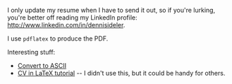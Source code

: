I only update my resume when I have to send it out, so if you're lurking, you're
better off reading my LinkedIn profile: http://www.linkedin.com/in/dennisideler.

I use `pdflatex` to produce the PDF.

Interesting stuff:
- [Convert to ASCII](http://www.tex.ac.uk/cgi-bin/texfaq2html?label=fmtconv+toascii)
- [CV in LaTeX tutorial](http://texblog.org/2012/04/25/writing-a-cv-in-latex/)
  -- I didn't use this, but it could be handy for others.
